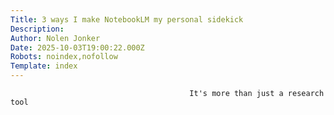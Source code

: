 ```yaml
---
Title: 3 ways I make NotebookLM my personal sidekick
Description: 
Author: Nolen Jonker
Date: 2025-10-03T19:00:22.000Z
Robots: noindex,nofollow
Template: index
---
```


                                            It's more than just a research tool
                                        